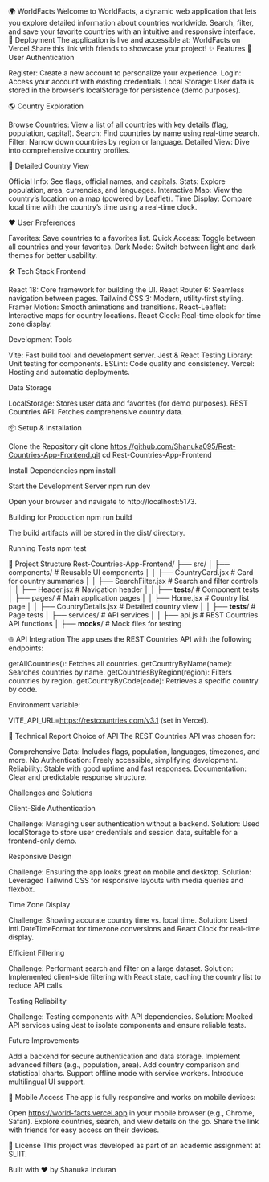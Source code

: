 🌍 WorldFacts
Welcome to WorldFacts, a dynamic web application that lets you explore detailed information about countries worldwide. Search, filter, and save your favorite countries with an intuitive and responsive interface.
🚀 Deployment
The application is live and accessible at:
WorldFacts on Vercel
Share this link with friends to showcase your project!
✨ Features
🔐 User Authentication

Register: Create a new account to personalize your experience.
Login: Access your account with existing credentials.
Local Storage: User data is stored in the browser’s localStorage for persistence (demo purposes).

🌎 Country Exploration

Browse Countries: View a list of all countries with key details (flag, population, capital).
Search: Find countries by name using real-time search.
Filter: Narrow down countries by region or language.
Detailed View: Dive into comprehensive country profiles.

📍 Detailed Country View

Official Info: See flags, official names, and capitals.
Stats: Explore population, area, currencies, and languages.
Interactive Map: View the country’s location on a map (powered by Leaflet).
Time Display: Compare local time with the country’s time using a real-time clock.

❤️ User Preferences

Favorites: Save countries to a favorites list.
Quick Access: Toggle between all countries and your favorites.
Dark Mode: Switch between light and dark themes for better usability.

🛠️ Tech Stack
Frontend

React 18: Core framework for building the UI.
React Router 6: Seamless navigation between pages.
Tailwind CSS 3: Modern, utility-first styling.
Framer Motion: Smooth animations and transitions.
React-Leaflet: Interactive maps for country locations.
React Clock: Real-time clock for time zone display.

Development Tools

Vite: Fast build tool and development server.
Jest & React Testing Library: Unit testing for components.
ESLint: Code quality and consistency.
Vercel: Hosting and automatic deployments.

Data Storage

LocalStorage: Stores user data and favorites (for demo purposes).
REST Countries API: Fetches comprehensive country data.

📦 Setup & Installation

Clone the Repository
git clone https://github.com/Shanuka095/Rest-Countries-App-Frontend.git
cd Rest-Countries-App-Frontend


Install Dependencies
npm install


Start the Development Server
npm run dev

Open your browser and navigate to http://localhost:5173.

Building for Production
npm run build

The build artifacts will be stored in the dist/ directory.

Running Tests
npm test



📂 Project Structure
Rest-Countries-App-Frontend/
├── src/
│   ├── components/              # Reusable UI components
│   │   ├── CountryCard.jsx      # Card for country summaries
│   │   ├── SearchFilter.jsx     # Search and filter controls
│   │   ├── Header.jsx           # Navigation header
│   │   ├── __tests__/           # Component tests
│   ├── pages/                   # Main application pages
│   │   ├── Home.jsx             # Country list page
│   │   ├── CountryDetails.jsx   # Detailed country view
│   │   ├── __tests__/           # Page tests
│   ├── services/                # API services
│   │   ├── api.js               # REST Countries API functions
│   ├── __mocks__/               # Mock files for testing

🌐 API Integration
The app uses the REST Countries API with the following endpoints:

getAllCountries(): Fetches all countries.
getCountryByName(name): Searches countries by name.
getCountriesByRegion(region): Filters countries by region.
getCountryByCode(code): Retrieves a specific country by code.

Environment variable:

VITE_API_URL=https://restcountries.com/v3.1 (set in Vercel).

📝 Technical Report
Choice of API
The REST Countries API was chosen for:

Comprehensive Data: Includes flags, population, languages, timezones, and more.
No Authentication: Freely accessible, simplifying development.
Reliability: Stable with good uptime and fast responses.
Documentation: Clear and predictable response structure.

Challenges and Solutions

Client-Side Authentication

Challenge: Managing user authentication without a backend.
Solution: Used localStorage to store user credentials and session data, suitable for a frontend-only demo.


Responsive Design

Challenge: Ensuring the app looks great on mobile and desktop.
Solution: Leveraged Tailwind CSS for responsive layouts with media queries and flexbox.


Time Zone Display

Challenge: Showing accurate country time vs. local time.
Solution: Used Intl.DateTimeFormat for timezone conversions and React Clock for real-time display.


Efficient Filtering

Challenge: Performant search and filter on a large dataset.
Solution: Implemented client-side filtering with React state, caching the country list to reduce API calls.


Testing Reliability

Challenge: Testing components with API dependencies.
Solution: Mocked API services using Jest to isolate components and ensure reliable tests.



Future Improvements

Add a backend for secure authentication and data storage.
Implement advanced filters (e.g., population, area).
Add country comparison and statistical charts.
Support offline mode with service workers.
Introduce multilingual UI support.

📱 Mobile Access
The app is fully responsive and works on mobile devices:

Open https://world-facts.vercel.app in your mobile browser (e.g., Chrome, Safari).
Explore countries, search, and view details on the go.
Share the link with friends for easy access on their devices.

📜 License
This project was developed as part of an academic assignment at SLIIT.

Built with ❤️ by Shanuka Induran
